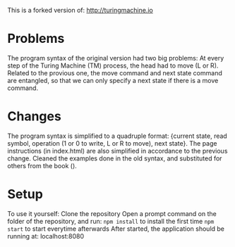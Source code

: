 This is a forked version of: http://turingmachine.io

# Problems
The program syntax of the original version had two big problems:
  At every step of the Turing Machine (TM) process, the head had to move (L or R).
  Related to the provious one, the move command and next state command are entangled, so that we can only specify a next state if there is a move command.

# Changes
The program syntax is simplified to a quadruple format: {current state, read symbol, operation (1 or 0 to write, L or R to move), next state}.
The page instructions (in index.html) are also simplified in accordance to the previous change.
Cleaned the examples done in the old syntax, and substituted for others from the book ().
  
# Setup
To use it yourself:
  Clone the repository
  Open a prompt command on the folder of the repository, and run:
    `npm install` to install the first time
    `npm start` to start everytime afterwards
  After started, the application should be running at: localhost:8080
